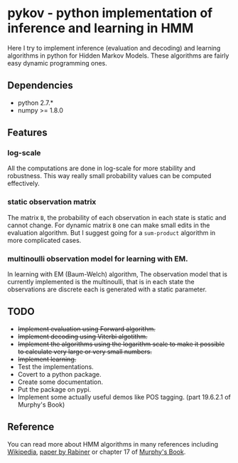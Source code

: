 # pykov - python implementation of inference and learning in HMM

Here I try to implement inference (evaluation and decoding) and learning  algorithms in python for Hidden Markov Models. These algorithms are fairly easy dynamic programming ones.

## Dependencies

* python 2.7.*
* numpy >= 1.8.0

## Features

### log-scale

All the computations are done in log-scale for more stability and robustness. This way really small probability values can be computed effectively.

### static observation matrix

The matrix `B`, the probability of each observation in each state is static and cannot change. For dynamic matrix `B` one can make small edits in the evaluation algorithm. But I suggest going for a `sum-product` algorithm in more complicated cases.

### multinoulli observation model for learning with EM.

In learning with EM (Baum-Welch) algorithm, The observation model that is currently implemented is the multinoulli, that is in each state the observations are discrete each is generated with a static parameter. 

## TODO

* ~~Implement evaluation using Forward algorithm.~~
* ~~Implement decoding using Viterbi algotithm.~~
* ~~Implement the algorithms using the logarithm scale to make it possible to calculate very large or very small numbers.~~
* ~~Implement learning.~~
* Test the implementations.
* Covert to a python package.
* Create some documentation.
* Put the package on pypi.
* Implement some actually useful demos like POS tagging. (part 19.6.2.1 of Murphy's Book)

## Reference
You can read more about HMM algorithms in many references including [Wikipedia](http://en.wikipedia.org/wiki/Hidden_Markov_model), [paper by Rabiner](http://www.cs.ubc.ca/~murphyk/Bayes/rabiner.pdf) or chapter 17 of [Murphy's Book](http://www.cs.ubc.ca/~murphyk/MLbook/).
